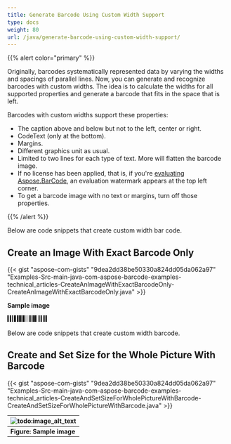 ```yaml
---
title: Generate Barcode Using Custom Width Support
type: docs
weight: 80
url: /java/generate-barcode-using-custom-width-support/
---
```


{{% alert color="primary" %}} 

Originally, barcodes systematically represented data by varying the widths and spacings of parallel lines. Now, you can generate and recognize barcodes with custom widths. The idea is to calculate the widths for all supported properties and generate a barcode that fits in the space that is left.

Barcodes with custom widths support these properties:

- The caption above and below but not to the left, center or right.
- CodeText (only at the bottom).
- Margins.
- Different graphics unit as usual.
- Limited to two lines for each type of text. More will flatten the barcode image.
- If no license has been applied, that is, if you're [evaluating Aspose.BarCode](/barcode/java/licensing/#licensing-limitations), an evaluation watermark appears at the top left corner.
- To get a barcode image with no text or margins, turn off those properties.

{{% /alert %}} 


Below are code snippets that create custom width bar code.
## **Create an Image With Exact Barcode Only**

{{< gist "aspose-com-gists" "9dea2dd38be50330a824dd05da062a97" "Examples-Src-main-java-com-aspose-barcode-examples-technical_articles-CreateAnImageWithExactBarcodeOnly-CreateAnImageWithExactBarcodeOnly.java" >}}

**Sample image** 

![todo:image_alt_text](generate-barcode-using-custom-width-support_1.png)

Below are code snippets that create custom width barcode.
## **Create and Set Size for the Whole Picture With Barcode**

{{< gist "aspose-com-gists" "9dea2dd38be50330a824dd05da062a97" "Examples-Src-main-java-com-aspose-barcode-examples-technical_articles-CreateAndSetSizeForWholePictureWithBarcode-CreateAndSetSizeForWholePictureWithBarcode.java" >}}

|![todo:image_alt_text](http://i.imgur.com/0l1F7rQ.png)|
| :- |
|**Figure: Sample image**|

